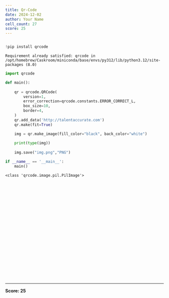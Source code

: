 ```yaml
---
title: Qr-Code
date: 2024-12-02
author: Your Name
cell_count: 27
score: 25
---
```


```python

```


```python
!pip install qrcode
```

    Requirement already satisfied: qrcode in /opt/homebrew/Caskroom/miniconda/base/envs/py312/lib/python3.12/site-packages (8.0)



```python
import qrcode
```


```python
def main():    
    
    qr = qrcode.QRCode(
        version=1,
        error_correction=qrcode.constants.ERROR_CORRECT_L,
        box_size=10,
        border=4,
    )
    qr.add_data('http://talentaccurate.com')
    qr.make(fit=True)

    img = qr.make_image(fill_color="black", back_color="white")    
    
    print(type(img))
    
    img.save("img.png","PNG")
```


```python
if __name__ == '__main__':
    main()

```

    <class 'qrcode.image.pil.PilImage'>



```python



```


```python

```


```python

```


```python

```


```python

```


```python

```


```python

```


```python

```


```python

```


```python

```


```python

```


```python

```


```python

```


```python

```


```python

```


```python

```


```python

```


```python

```


```python

```


```python

```


```python

```


```python

```


---
**Score: 25**
